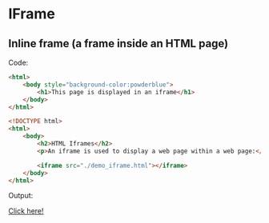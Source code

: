 # IFrame

## Inline frame (a frame inside an HTML page)

Code:

```html
<html>
    <body style="background-color:powderblue">
        <h1>This page is displayed in an iframe</h1>
    </body>
</html>
```

```html
<!DOCTYPE html>
<html>
    <body>
        <h2>HTML Iframes</h2>
        <p>An iframe is used to display a web page within a web page:</p>

        <iframe src="./demo_iframe.html"></iframe>
    </body>
</html>
```

Output:

[Click here!](./IFrame/Example_1.html)